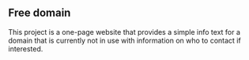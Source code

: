 ## Free domain

This project is a one-page website that provides a simple info text for a domain that is currently not in use with information on who to contact if interested.